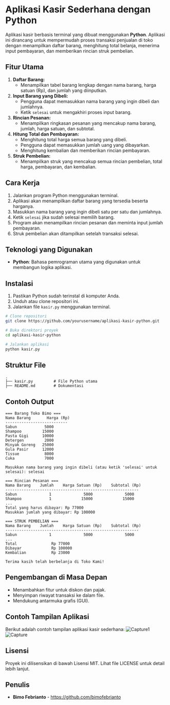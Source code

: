 # Aplikasi Kasir Sederhana dengan Python

Aplikasi kasir berbasis terminal yang dibuat menggunakan **Python**. Aplikasi ini dirancang untuk mempermudah proses transaksi penjualan di toko dengan menampilkan daftar barang, menghitung total belanja, menerima input pembayaran, dan memberikan rincian struk pembelian.

## Fitur Utama
1. **Daftar Barang:**
   - Menampilkan tabel barang lengkap dengan nama barang, harga satuan (Rp), dan jumlah yang diinputkan.
2. **Input Barang yang Dibeli:**
   - Pengguna dapat memasukkan nama barang yang ingin dibeli dan jumlahnya.
   - Ketik `selesai` untuk mengakhiri proses input barang.
3. **Rincian Pesanan:**
   - Menampilkan ringkasan pesanan yang mencakup nama barang, jumlah, harga satuan, dan subtotal.
4. **Hitung Total dan Pembayaran:**
   - Menghitung total harga semua barang yang dibeli.
   - Pengguna dapat memasukkan jumlah uang yang dibayarkan.
   - Menghitung kembalian dan memberikan rincian pembayaran.
5. **Struk Pembelian:**
   - Menampilkan struk yang mencakup semua rincian pembelian, total harga, pembayaran, dan kembalian.

## Cara Kerja
1. Jalankan program Python menggunakan terminal.
2. Aplikasi akan menampilkan daftar barang yang tersedia beserta harganya.
3. Masukkan nama barang yang ingin dibeli satu per satu dan jumlahnya.
4. Ketik `selesai` jika sudah selesai memilih barang.
5. Program akan menampilkan rincian pesanan dan meminta input jumlah pembayaran.
6. Struk pembelian akan ditampilkan setelah transaksi selesai.

## Teknologi yang Digunakan
- **Python**: Bahasa pemrograman utama yang digunakan untuk membangun logika aplikasi.

## Instalasi
1. Pastikan Python sudah terinstal di komputer Anda.
2. Unduh atau clone repositori ini.
3. Jalankan file `kasir.py` menggunakan terminal.

```bash
# Clone repositori
git clone https://github.com/yourusername/aplikasi-kasir-python.git

# Buka direktori proyek
cd aplikasi-kasir-python

# Jalankan aplikasi
python kasir.py
```

## Struktur File
```
.
├── kasir.py         # File Python utama
├── README.md        # Dokumentasi
```

## Contoh Output
```
=== Barang Toko Bimo ===
Nama Barang       Harga (Rp)
---------------------------
Sabun            5000
Shampoo         15000
Pasta Gigi      10000
Detergen         2000
Minyak Goreng   25000
Gula Pasir      12000
Tissue           8000
Cuka             7000

Masukkan nama barang yang ingin dibeli (atau ketik 'selesai' untuk selesai): selesai

=== Rincian Pesanan ===
Nama Barang    Jumlah    Harga Satuan (Rp)    Subtotal (Rp)
----------------------------------------------------------
Sabun              1              5000              5000
Shampoo            1             15000             15000
...
Total yang harus dibayar: Rp 77000
Masukkan jumlah yang dibayar: Rp 100000

=== STRUK PEMBELIAN ===
Nama Barang    Jumlah    Harga Satuan (Rp)    Subtotal (Rp)
----------------------------------------------------------
Sabun              1              5000              5000
...
Total               Rp 77000
Dibayar             Rp 100000
Kembalian           Rp 23000

Terima kasih telah berbelanja di Toko Kami!
```

## Pengembangan di Masa Depan
- Menambahkan fitur untuk diskon dan pajak.
- Menyimpan riwayat transaksi ke dalam file.
- Mendukung antarmuka grafis (GUI).

## Contoh Tampilan Aplikasi

Berikut adalah contoh tampilan aplikasi kasir sederhana:
![Capture1](https://github.com/user-attachments/assets/7c079962-20a8-468c-babe-e2a37edaf615)
![Capture](https://github.com/user-attachments/assets/240289ec-e5e5-46a4-8740-4bc490803b44)

## Lisensi
Proyek ini dilisensikan di bawah Lisensi MIT. Lihat file LICENSE untuk detail lebih lanjut.

## Penulis
- **Bimo Febrianto** - https://github.com/bimofebrianto
